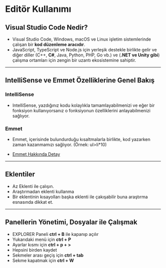 # Editör Kullanımı
## Visual Studio Code Nedir?
* Visual Studio Code, Windows, macOS ve Linux işletim sistemlerinde çalışan bir **kod düzenleme aracıdır**. 
* JavaScript, TypeScript ve Node.js için yerleşik destekle birlikte gelir ve diğer diller (C++, **C#**, Java, Python, PHP, Go vb.) ve (**.NET ve Unity gibi**) çalışma ortamları için zengin bir uzantı ekosistemine sahiptir.

***

## IntelliSense ve Emmet Özelliklerine Genel Bakış
### IntelliSense
* IntelliSense, yazdığınız kodu kolaylıkla tamamlayabilmenizi ve eğer bir fonksiyon kullanıyorsanız o fonksiyonun özelliklerini anlayabilmenizi sağlıyor.
### Emmet
* Emmet, içerisinde bulundurduğu kısaltmalarla birlikte, kod yazarken zaman kazanmamızı sağlıyor. (Örnek: ul>li*10)

* [Emmet Hakkında Detay](https://www.borakasmer.com/emmet-nedir/)

***

## Eklentiler
* Az Eklenti ile çalışın.
* Araştırmadan eklenti kullanma
* Bir eklentinin kısayolları başka eklenti ile çakışabilir buna araştırma esnasında dikkat et.

***

## Panellerin Yönetimi, Dosyalar ile Çalışmak
* EXPLORER Paneli **ctrl + B** ile kapanıp açılır
* Yukarıdaki menü için **ctrl + P**
* Ayarlar kısmı için **ctrl + p + >** 
* Hepsini birden kaydet 
* Sekmeler arası geçiş için **ctrl + tab**
* Sekme kapatmak için **ctrl + W**